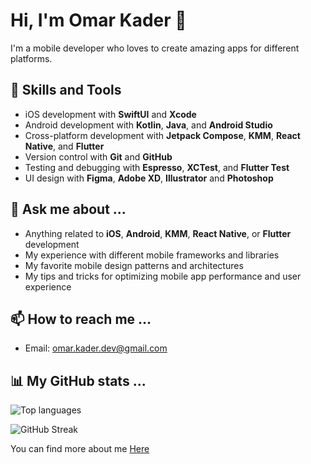 # Hi, I'm Omar Kader 👋

I'm a mobile developer who loves to create amazing apps for different platforms.

## 🚀 Skills and Tools

- iOS development with **SwiftUI** and **Xcode**
- Android development with **Kotlin**, **Java**, and **Android Studio**
- Cross-platform development with **Jetpack Compose**, **KMM**, **React Native**, and **Flutter**
- Version control with **Git** and **GitHub**
- Testing and debugging with **Espresso**, **XCTest**, and **Flutter Test**
- UI design with **Figma**, **Adobe XD**, **Illustrator** and **Photoshop** 

## 💬 Ask me about ...

- Anything related to **iOS**, **Android**, **KMM**, **React Native**, or **Flutter** development
- My experience with different mobile frameworks and libraries
- My favorite mobile design patterns and architectures
- My tips and tricks for optimizing mobile app performance and user experience

## 📫 How to reach me ...

- Email: omar.kader.dev@gmail.com

 ## 📊 My GitHub stats ...

![Top languages](https://github-readme-stats.vercel.app/api/top-langs/?username=OmAr-Kader&layout=donut-vertical)

![GitHub Streak](https://github-readme-streak-stats.herokuapp.com?user=OmAr-Kader)

You can find more about me [Here](https://drive.google.com/file/d/1Usn385V0UXrMh7QZtKR_5ZGai0xE9hBJ/view)

<!--
![GitHub stats](https://github-readme-stats.vercel.app/api?username=OmAr-Kader&show_icons=true&theme=radical)
-->
